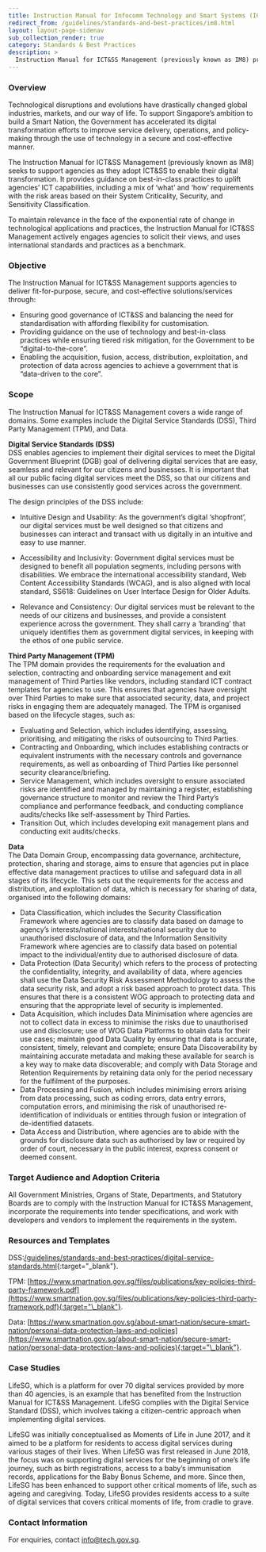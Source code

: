 ```yaml
---
title: Instruction Manual for Infocomm Technology and Smart Systems (ICT&SS) Management
redirect_from: /guidelines/standards-and-best-practices/im8.html
layout: layout-page-sidenav
sub_collection_render: true
category: Standards & Best Practices
description: >
  Instruction Manual for ICT&SS Management (previously known as IM8) provides policies, standards, and guidelines to govern agencies’ adoption of  ICT&SS systems.
---
```



### Overview

Technological disruptions and evolutions have drastically changed global industries, markets, and our way of life. To support Singapore’s ambition to build a Smart Nation, the Government has accelerated its digital transformation efforts to improve service delivery, operations, and policy-making through the use of technology in a secure and cost-effective manner. 

The Instruction Manual for ICT&SS Management (previously known as IM8) seeks to support agencies as they adopt ICT&SS to enable their digital transformation. It provides guidance on best-in-class practices to uplift agencies’ ICT capabilities, including a mix of ‘what’ and ‘how’ requirements with the risk areas based on their System Criticality, Security, and Sensitivity Classification.  

To maintain relevance in the face of the exponential rate of change in technological applications and practices, the Instruction Manual for ICT&SS Management actively engages agencies to solicit their views, and uses international standards and practices as a benchmark.  

### Objective

The Instruction Manual for ICT&SS Management supports agencies to deliver fit-for-purpose, secure, and cost-effective solutions/services through:
-	Ensuring good governance of ICT&SS and balancing the need for standardisation with affording flexibility for customisation.
-	Providing guidance on the use of technology and best-in-class practices while ensuring tiered risk mitigation, for the Government to be “digital-to-the-core”.
-	Enabling the acquisition, fusion, access, distribution, exploitation, and protection of data across agencies to achieve a government that is “data-driven to the core”.

### Scope

The Instruction Manual for ICT&SS Management covers a wide range of domains. Some examples include the Digital Service Standards (DSS), Third Party Management (TPM), and Data.

**Digital Service Standards (DSS)**<br>
DSS enables agencies to implement their digital services to meet the Digital Government Blueprint (DGB) goal of delivering digital services that are easy, seamless and relevant for our citizens and businesses.  It is important that all our public facing digital services meet the DSS, so that our citizens and businesses can use consistently good services across the government.

The design principles of the DSS include:

- Intuitive Design and Usability: As the government’s digital ‘shopfront’, our digital services must be well designed so that citizens and businesses can interact and transact with us digitally in an intuitive and easy to use manner.

- Accessibility and Inclusivity: Government digital services must be designed to benefit all population segments, including persons with disabilities. We embrace the international accessibility standard, Web Content Accessibility Standards (WCAG), and is also aligned with local standard, SS618: Guidelines on User Interface Design for Older Adults. 

- Relevance and Consistency: Our digital services must be relevant to the needs of our citizens and businesses, and provide a consistent experience across the government. They shall carry a ‘branding’ that uniquely identifies them as government digital services, in keeping with the ethos of one public service.  

**Third Party Management (TPM)**<br>
The TPM domain provides the requirements for the evaluation and selection, contracting and onboarding service management and exit management of Third Parties like vendors, including standard ICT contract templates for agencies to use. This ensures that agencies have oversight over Third Parties to make sure that associated security, data, and project risks in engaging them are adequately managed. The TPM is organised based on the lifecycle stages, such as:
- Evaluating and Selection, which includes identifying, assessing, prioritising, and mitigating the risks of outsourcing to Third Parties.
- Contracting and Onboarding, which includes establishing contracts or equivalent instruments with the necessary controls and governance requirements, as well as onboarding of Third Parties like personnel security clearance/briefing.
- Service Management, which includes oversight to ensure associated risks are identified and managed by maintaining a register, establishing governance structure to monitor and review the Third Party’s compliance and performance feedback, and conducting compliance audits/checks like self-assessment by Third Parties.
- Transition Out, which includes developing exit management plans and conducting exit audits/checks.

**Data**<br>
The Data Domain Group, encompassing data governance, architecture, protection, sharing and storage, aims to ensure that agencies put in place effective data management practices to utilise and safeguard data in all stages of its lifecycle. This sets out the requirements for the access and distribution, and exploitation of data, which is necessary for sharing of data, organised into the following domains:
- Data Classification, which includes the Security Classification Framework where agencies are to classify data based on damage to agency’s interests/national interests/national security due to unauthorised disclosure of data, and the Information Sensitivity Framework where agencies are to classify data based on potential impact to the individual/entity due to authorised disclosure of data. 
- Data Protection (Data Security) which refers to the process of protecting the confidentiality, integrity, and availability of data, where agencies shall use the Data Security Risk Assessment Methodology to assess the data security risk, and adopt a risk based approach to protect data. This ensures that there is a consistent WOG approach to protecting data and ensuring that the appropriate level of security is implemented.
- Data Acquisition, which includes Data Minimisation where agencies are not to collect data in excess to minimise the risks due to unauthorised use and disclosure; use of WOG Data Platforms to obtain data for their use cases; maintain good Data Quality by ensuring that data is accurate, consistent, timely, relevant and complete; ensure Data Discoverability by maintaining accurate metadata and making these available for search is a key way to make data discoverable; and comply with Data Storage and Retention Requirements by retaining data only for the period necessary for the fulfilment of the purposes.
- Data Processing and Fusion, which includes minimising errors arising from data processing, such as coding errors, data entry errors, computation errors, and minimising the risk of unauthorised re-identification of individuals or entities through fusion or integration of de-identified datasets.
- Data Access and Distribution, where agencies are to abide with the grounds for disclosure data such as authorised by law or required by order of court, necessary in the public interest, express consent or deemed consent.

### Target Audience and Adoption Criteria

All Government Ministries, Organs of State, Departments, and Statutory Boards are to comply with the Instruction Manual for ICT&SS Management, incorporate the requirements into  tender specifications, and work with developers and vendors to implement the requirements in the system.

### Resources and Templates

DSS:[/guidelines/standards-and-best-practices/digital-service-standards.html](/guidelines/standards-and-best-practices/digital-service-standards.html){:target="\_blank"}.

TPM: [https://www.smartnation.gov.sg/files/publications/key-policies-third-party-framework.pdf](https://www.smartnation.gov.sg/files/publications/key-policies-third-party-framework.pdf){:target="\_blank"}.

Data: [https://www.smartnation.gov.sg/about-smart-nation/secure-smart-nation/personal-data-protection-laws-and-policies](https://www.smartnation.gov.sg/about-smart-nation/secure-smart-nation/personal-data-protection-laws-and-policies){:target="\_blank"}.

### Case Studies

LifeSG, which is a platform for over 70 digital services provided by more than 40 agencies, is an example that has benefited from the Instruction Manual for ICT&SS Management. LifeSG complies with the Digital Service Standard (DSS), which involves taking a citizen-centric approach when implementing digital services.

LifeSG was initially conceptualised as Moments of Life in June 2017, and it aimed to be a platform for residents to access digital services during various stages of their lives. When LifeSG was first released in June 2018, the focus was on supporting digital services for the beginning of one’s life journey, such as birth registrations, access to a baby’s immunisation records, applications for the Baby Bonus Scheme, and more. Since then, LifeSG has been enhanced to support other critical moments of life, such as ageing and caregiving. Today, LifeSG provides residents access to a suite of digital services that covers critical moments of life, from cradle to grave.

### Contact Information

For enquiries, contact <info@tech.gov.sg>.

